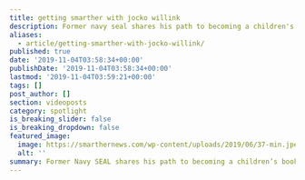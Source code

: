 ```yaml
---
title: getting smarther with jocko willink
description: Former navy seal shares his path to becoming a children's book writer.
aliases:
  - article/getting-smarther-with-jocko-willink/
published: true
date: '2019-11-04T03:58:34+00:00'
publishDate: '2019-11-04T03:58:34+00:00'
lastmod: '2019-11-04T03:59:21+00:00'
tags: []
post_author: []
section: videoposts
category: spotlight
is_breaking_slider: false
is_breaking_dropdown: false
featured_image:
  image: https://smarthernews.com/wp-content/uploads/2019/06/37-min.jpeg
  alt: ''
summary: Former Navy SEAL shares his path to becoming a children’s book writer.
---
```

